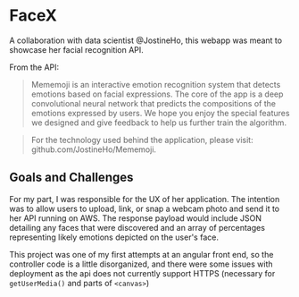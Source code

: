 # FaceX

A collaboration with data scientist @JostineHo, this webapp was meant to showcase her facial recognition API.

From the API:

> Mememoji is an interactive emotion recognition system that detects emotions based on facial expressions. The core of the app is a deep convolutional neural network that predicts the compositions of the emotions expressed by users. We hope you enjoy the special features we designed and give feedback to help us further train the algorithm.

> For the technology used behind the application, please visit: github.com/JostineHo/Mememoji.

## Goals and Challenges

For my part, I was responsible for the UX of her application.  The intention was to allow users to upload, link, or snap a webcam photo and send it to her API running on AWS.  The response payload would include JSON detailing any faces that were discovered and an array of percentages representing likely emotions depicted on the user's face.

This project was one of my first attempts at an angular front end, so the controller code is a little disorganized, and there were some issues with deployment as the api does not currently support HTTPS (necessary for `getUserMedia()` and parts of `<canvas>`)

